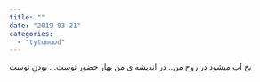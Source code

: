 ```yaml
---
title: ""
date: "2019-03-21"
categories: 
  - "tytomood"
---
```


یخ آب میشود در روح من.. در اندیشه ی من بهار حضور توست... بودنِ توست
